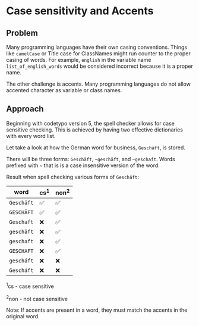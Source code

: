# Case sensitivity and Accents

## Problem

Many programming languages have their own casing conventions. Things like `camelCase` or Title case for ClassNames might run counter to the proper casing of words.
For example, `english` in the variable name `list_of_english_words` would be considered incorrect because it is a proper name.

The other challenge is accents. Many programming languages do not allow accented character as variable or class names.

## Approach

Beginning with codetypo version 5, the spell checker allows for case sensitive checking. This is achieved by having two effective dictionaries with every word list.

Let take a look at how the German word for business, `Geschäft`, is stored.

There will be three forms: `Geschäft`, `~geschäft`, and `~geschaft`. Words prefixed with `~` that is is a case insensitive version of the word.

Result when spell checking various forms of `Geschäft`:

| word       | cs<sup>1</sup> | non<sup>2</sup> |
| ---------- | -------------- | --------------- |
| `Geschäft` | ✅             | ✅              |
| `GESCHÄFT` | ✅             | ✅              |
| `Geschaft` | ❌             | ✅              |
| `geschäft` | ❌             | ✅              |
| `geschaft` | ❌             | ✅              |
| `GESCHAFT` | ❌             | ✅              |
| `gescháft` | ❌             | ❌              |
| `Gescháft` | ❌             | ❌              |

<sup>1</sup>cs - case sensitive

<sup>2</sup>non - not case sensitive

Note: If accents are present in a word, they must match the accents in the original word.

<!--- codetypo:words Geschäft gescháft --->
